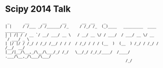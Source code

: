Scipy 2014 Talk
===============

     _       __      __       __       __  __    _
    | |     / /___ _/ /______/ /_     / /_/ /_  (_)____   _________  ____ _________
    | | /| / / __ `/ __/ ___/ __ \   / __/ __ \/ / ___/  / ___/ __ \/ __ `/ ___/ _ \
    | |/ |/ / /_/ / /_/ /__/ / / /  / /_/ / / / (__  )  (__  ) /_/ / /_/ / /__/  __/
    |__/|__/\__,_/\__/\___/_/ /_/   \__/_/ /_/_/____/  /____/ .___/\__,_/\___/\___/
                                                           /_/
